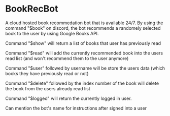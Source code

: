 # BookRecBot
A cloud hosted book recommedation bot that is available 24/7. By using the command "$book" on discord, the bot recommends a randomely selected book to the user by using Google Books API.

Command "$show" will return a list of books that user has previously read 

Command "$read" will add the currently recommended book into the users read list (and won't recommend them to the user anymore)

Command "$user" followed by username will be store the users data (which books they have previously read or not)

Command "$delete" followed by the index number of the book will delete the book from the users already read list 

Command "$logged" will return the currently logged in user.

Can mention the bot's name for instructions after signed into a user




